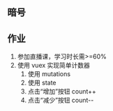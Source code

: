 ## 暗号

## 作业

1. 参加直播课，学习时长需>=60%
2. 使用 vuex 实现简单计数器
   1. 使用 mutations
   2. 使用 state
   3. 点击“增加”按钮 count++
   4. 点击“减少”按钮 count--

